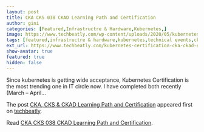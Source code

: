 ```yaml
---
layout: post
title: CKA CKS 038 CKAD Learning Path and Certification
author: gini
categories: [Featured,Infrastructre & Hardware,Kubernetes,]
image: https://www.techbeatly.com/wp-content/uploads/2020/05/kubernetes-certification-cka-ckad-exam-tips-learning-path-1024x683.png
tags: [featured,infrastructre & hardware,kubernetes,technical events,cka certification path,ckad certification path,ckad exam tips,ckas exam tips,how to pass cka certification,how to pass ckad exam,how to pass kubernetes exam,kubernete exam tips,]
ext_url: https://www.techbeatly.com/kubernetes-certification-cka-ckad-exam-tips-learning-path/
show-avatar: true
featured: true
hidden: false
---
```


<p>Since kubernetes is getting wide acceptance, Kubernetes Certification is the most trending one in IT circle now. I have completed both recently (March &#8211; April&#46;&#46;&#46;</p>
<p>The post <a href="https://www.techbeatly.com/kubernetes-certification-cka-ckad-exam-tips-learning-path/" rel="nofollow">CKA, CKS &#038; CKAD Learning Path and Certification</a> appeared first on <a href="https://www.techbeatly.com" rel="nofollow">techbeatly</a>.</p>

Read [CKA CKS 038 CKAD Learning Path and Certification](https://www.techbeatly.com/kubernetes-certification-cka-ckad-exam-tips-learning-path/).
